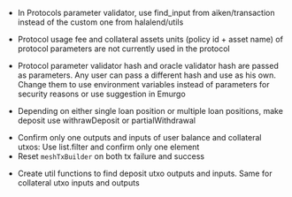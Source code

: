 - In Protocols parameter validator, use find_input from aiken/transaction instead of the custom one from halalend/utils
- Protocol usage fee and collateral assets units (policy id + asset name) of protocol parameters are not currently used in the protocol
- Protocol parameter validator hash and oracle validator hash are passed as parameters. Any user can pass a different hash and use as his own. Change them to use environment variables instead of parameters for security reasons or use suggestion in Emurgo

- Depending on either single loan position or multiple loan positions, make deposit use withrawDeposit or partialWithdrawal

<!-- RECOMMENDED CHANGES -->
- Confirm only one outputs and inputs of user balance and collateral utxos: Use list.filter and confirm only one element
- Reset `meshTxBuilder` on both tx failure and success
<!-- New -->
- Create util functions to find deposit utxo outputs and inputs. Same for collateral utxo inputs and outputs
